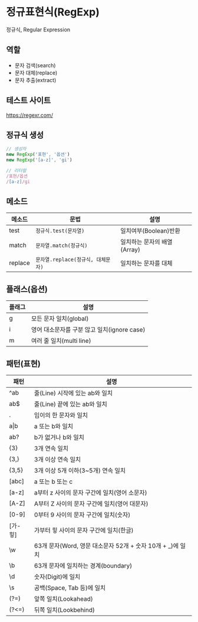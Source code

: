 # 정규표현식(RegExp)

정규식, Regular Expression

## 역할

- 문자 검색(search)
- 문자 대체(replace)
- 문자 추출(extract)

## 테스트 사이트

https://regexr.com/

## 정규식 생성

```js
// 생성자
new RegExp('표현', '옵션')
new RegExp('[a-z]', 'gi')

// 리터럴
/표현/옵션
/[a-z]/gi
```

## 메소드

메소드 | 문법 | 설명
--|--|--
test | `정규식.test(문자열)` | 일치여부(Boolean)반환
match | `문자열.match(정규식)` | 일치하는 문자의 배열(Array)
replace | `문자열.replace(정규식, 대체문자)` | 일치하는 문자를 대체

## 플래스(옵션)

플래그 | 설명
--|--
g | 모든 문자 일치(global)
i | 영어 대소문자를 구분 않고 일치(ignore case)
m | 여러 줄 일치(multi line)

## 패턴(표현)

패턴 | 설명
--|--
^ab | 줄(Line) 시작에 있는 ab와 일치
ab$ | 줄(Line) 끝에 있는 ab와 일치
. | 임이의 한 문자와 일치
a&verbar;b | a 또는 b와 일치
ab? | b가 없거나 b와 일치
{3} | 3개 연속 일치
{3,} | 3개 이상 연속 일치
{3,5} | 3개 이상 5개 이하(3~5개) 연속 일치
[abc] | a 또는 b 또는 c
[a-z] | a부터 z 사이의 문자 구간에 일치(영어 소문자)
[A-Z] | A부터 Z 사이의 문자 구간에 일치(영어 대문자)
[0-9] | 0부터 9 사이의 문자 구간에 일치(숫자)
[가-힣] | 가부터 힣 사이의 문자 구간에 일치(한글)
\w | 63개 문자(Word, 영문 대소문자 52개 + 숫자 10개 + _)에 일치
\b | 63개 문자에 일치하는 경계(boundary)
\d | 숫자(Digit)에 일치
\s | 공백(Space, Tab 등)에 일치
(?=) | 앞쪽 일치(Lookahead)
(?<=) | 뒤쪽 일치(Lookbehind)
